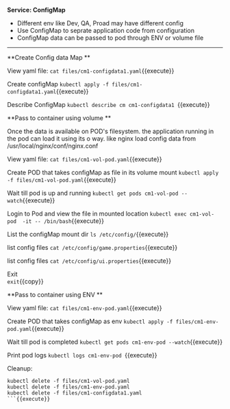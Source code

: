 
<b>Service: ConfigMap</b>

* Different env like Dev, QA, Proad may have different config
* Use ConfigMap to seprate application code from configuration
* ConfigMap data can be passed to pod through ENV or volume file

---

**Create Config data Map **

View yaml file: 
`cat files/cm1-configdata1.yaml`{{execute}}

Create configMap 
`kubectl apply -f files/cm1-configdata1.yaml`{{execute}}

Describe ConfigMap
`kubectl describe cm cm1-configdata1 `{{execute}}


**Pass to container using volume **

Once the data is available on POD's filesystem. the application running in the pod can load it using its o way.
like nginx load config data from /usr/local/nginx/conf/nginx.conf

View yaml file: 
`cat files/cm1-vol-pod.yaml`{{execute}}

Create POD that takes configMap as file in its volume mount 
`kubectl apply -f files/cm1-vol-pod.yaml`{{execute}}

Wait till pod is up and running
`kubectl get pods cm1-vol-pod --watch`{{execute}}

Login to Pod and view the file in mounted location
`kubectl exec cm1-vol-pod  -it -- /bin/bash`{{execute}}

List the configMap mount dir
`ls /etc/config/`{{execute}}

list config files
`cat /etc/config/game.properties`{{execute}}

list config files
`cat /etc/config/ui.properties`{{execute}}

Exit   
`exit`{{copy}}

**Pass to container using ENV **

View yaml file: 
`cat files/cm1-env-pod.yaml`{{execute}}

Create POD that takes configMap as env 
`kubectl apply -f files/cm1-env-pod.yaml`{{execute}}

Wait till pod is completed
`kubectl get pods cm1-env-pod --watch`{{execute}}

Print pod logs
`kubectl logs cm1-env-pod `{{execute}}


Cleanup:
```
kubectl delete -f files/cm1-vol-pod.yaml
kubectl delete -f files/cm1-env-pod.yaml
kubectl delete -f files/cm1-configdata1.yaml
```{{execute}}

